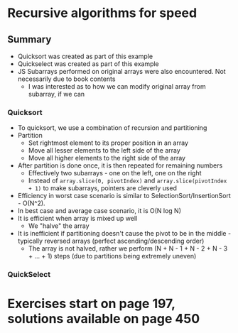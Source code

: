 # Recursive algorithms for speed

## Summary
- Quicksort was created as part of this example
- Quickselect was created as part of this example
- JS Subarrays performed on original arrays were also encountered. Not necessarily due to book contents
  - I was interested as to how we can modify original array from subarray, if we can

### Quicksort
- To quicksort, we use a combination of recursion and partitioning
- Partition
  - Set rightmost element to its proper position in an array
  - Move all lesser elements to the left side of the array
  - Move all higher elements to the right side of the array
- After partition is done once, it is then repeated for remaining numbers
  - Effectively two subarrays - one on the left, one on the right
  - Instead of `array.slice(0, pivotIndex)` and `array.slice(pivotIndex + 1)` to make subarrays, pointers are cleverly used
- Efficiency in worst case scenario is similar to SelectionSort/InsertionSort - O(N^2). 
- In best case and average case scenario, it is O(N log N)
- It is efficient when array is mixed up well
  - We "halve" the array
- It is inefficient if partitioning doesn't cause the pivot to be in the middle - typically reversed arrays (perfect ascending/descending order)
  - The array is not halved, rather we perform (N + N - 1 + N - 2 + N - 3 + ... + 1) steps (due to partitions being extremely uneven)

### QuickSelect


# Exercises start on page 197, solutions available on page 450
